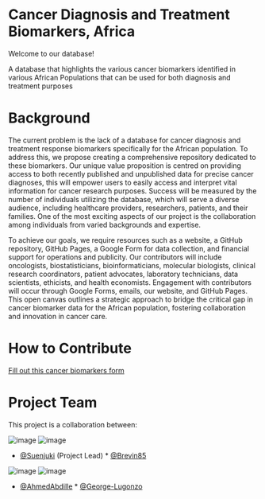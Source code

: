 # Cancer Diagnosis and Treatment Biomarkers, Africa
Welcome to our database!

A database that highlights the various cancer biomarkers identified in various African Populations that can be used for both diagnosis and treatment purposes

# Background
The current problem is the lack of a database for cancer diagnosis and treatment response biomarkers specifically for the African population. To address this, we propose creating a comprehensive repository dedicated to these biomarkers. Our unique value proposition is centred on providing access to both recently published and unpublished data for precise cancer diagnoses, this will empower users to easily access and interpret vital information for cancer research purposes. Success will be measured by the number of individuals utilizing the database, which will serve a diverse audience, including healthcare providers, researchers, patients, and their families. One of the most exciting aspects of our project is the collaboration among individuals from varied backgrounds and expertise. 

To achieve our goals, we require resources such as a website, a GitHub repository, GitHub Pages, a Google Form for data collection, and financial support for operations and publicity. Our contributors will include oncologists, biostatisticians, bioinformaticians, molecular biologists, clinical research coordinators, patient advocates, laboratory technicians, data scientists, ethicists, and health economists. Engagement with contributors will occur through Google Forms, emails, our website, and GitHub Pages. This open canvas outlines a strategic approach to bridge the critical gap in cancer biomarker data for the African population, fostering collaboration and innovation in cancer care.

# How to Contribute
[Fill out this cancer biomarkers form](https://forms.gle/9XDx8Fc718Gi3xPh9)

# Project Team
This project is a collaboration between:

![image](https://github.com/user-attachments/assets/fe6b57c8-5d84-48bf-8bb3-41f1f825261e)              ![image](https://github.com/user-attachments/assets/fe6b57c8-5d84-48bf-8bb3-41f1f825261e)

* [@Suenjuki]()   (Project Lead)                                                                                                                                                 * [@Brevin85]()
  

![image](https://github.com/user-attachments/assets/fe6b57c8-5d84-48bf-8bb3-41f1f825261e)             ![image](https://github.com/user-attachments/assets/974b87eb-79be-4ed4-b658-59d2e3eb9c6e)

* [@AhmedAbdille]()                                                                                                                                                          * [@George-Lugonzo]()


